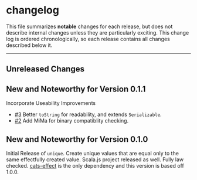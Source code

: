 # changelog

This file summarizes **notable** changes for each release, but does not describe internal changes unless they are particularly exciting. This change log is ordered chronologically, so each release contains all changes described below it.

----

## <a name="Unreleased"></a>Unreleased Changes

## <a name="0.1.1"></a>New and Noteworthy for Version 0.1.1

Incorporate Useability Improvements

- [#3](https://github.com/ChristopherDavenport/unique/pull/3) Better `toString` for readability, and extends `Serializable`.
- [#2](https://github.com/ChristopherDavenport/unique/pull/2) Add MiMa for binary compatiblity checking.

## <a name="0.1.0"></a>New and Noteworthy for Version 0.1.0

Initial Release of `unique`. Create unique values that are equal only to the same effectfully created value. Scala.js project released as well. Fully law checked. [cats-effect](https://github.com/typelevel/cats-effect) is the only dependency and this version is based off 1.0.0.